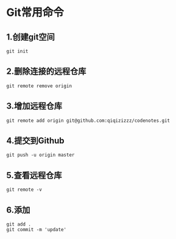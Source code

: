 # Git常用命令

## 1.创建git空间

```
git init
```

## 2.删除连接的远程仓库

```
git remote remove origin
```

## 3.增加远程仓库

```
git remote add origin git@github.com:qiqizizzz/codenotes.git
```

## 4.提交到Github

```
git push -u origin master
```

## 5.查看远程仓库

```
git remote -v
```

## 6.添加

```
git add .
git commit -m 'update'
```

